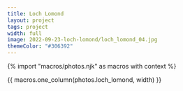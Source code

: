 ```yaml
---
title: Loch Lomond
layout: project
tags: project
width: full
image: 2022-09-23-loch-lomond/loch_lomond_04.jpg
themeColor: "#306392"
---
```


{% import "macros/photos.njk" as macros with context %}

{{ macros.one_column(photos.loch_lomond, width) }}
